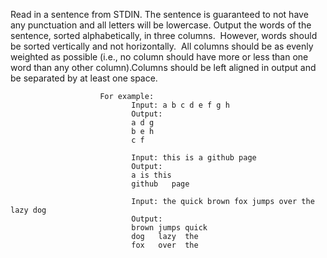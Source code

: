 
Read in a sentence from STDIN. The sentence is guaranteed to not have any punctuation and all letters will be lowercase. Output the words of the sentence, sorted alphabetically, in three columns.  However, words should be sorted vertically and not horizontally.  All columns should be as evenly weighted as possible (i.e., no column should have more or less than one word than any other column).Columns should be left aligned in output and be separated by at least one space.

                        For example:
                               Input: a b c d e f g h 
                               Output:
                               a d g
                               b e h
                               c f
                               
                               Input: this is a github page
                               Output:
                               a is	this
                               github	page
                               
                               Input: the quick brown fox jumps over the lazy dog
                               Output:
                               brown jumps quick 
                               dog   lazy  the
                               fox   over  the
                               
                               
                               
          
